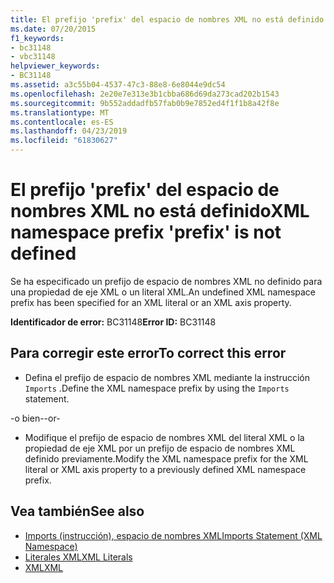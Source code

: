 ```yaml
---
title: El prefijo 'prefix' del espacio de nombres XML no está definido
ms.date: 07/20/2015
f1_keywords:
- bc31148
- vbc31148
helpviewer_keywords:
- BC31148
ms.assetid: a3c55b04-4537-47c3-88e8-6e8044e9dc54
ms.openlocfilehash: 2e20e7e313e3b1cbba686d69da273cad202b1543
ms.sourcegitcommit: 9b552addadfb57fab0b9e7852ed4f1f1b8a42f8e
ms.translationtype: MT
ms.contentlocale: es-ES
ms.lasthandoff: 04/23/2019
ms.locfileid: "61830627"
---
```

# <a name="xml-namespace-prefix-prefix-is-not-defined"></a><span data-ttu-id="6b091-102">El prefijo 'prefix' del espacio de nombres XML no está definido</span><span class="sxs-lookup"><span data-stu-id="6b091-102">XML namespace prefix 'prefix' is not defined</span></span>
<span data-ttu-id="6b091-103">Se ha especificado un prefijo de espacio de nombres XML no definido para una propiedad de eje XML o un literal XML.</span><span class="sxs-lookup"><span data-stu-id="6b091-103">An undefined XML namespace prefix has been specified for an XML literal or an XML axis property.</span></span>  
  
 <span data-ttu-id="6b091-104">**Identificador de error:** BC31148</span><span class="sxs-lookup"><span data-stu-id="6b091-104">**Error ID:** BC31148</span></span>  
  
## <a name="to-correct-this-error"></a><span data-ttu-id="6b091-105">Para corregir este error</span><span class="sxs-lookup"><span data-stu-id="6b091-105">To correct this error</span></span>  
  
-   <span data-ttu-id="6b091-106">Defina el prefijo de espacio de nombres XML mediante la instrucción `Imports` .</span><span class="sxs-lookup"><span data-stu-id="6b091-106">Define the XML namespace prefix by using the `Imports` statement.</span></span>  
  
 <span data-ttu-id="6b091-107">-o bien-</span><span class="sxs-lookup"><span data-stu-id="6b091-107">-or-</span></span>  
  
-   <span data-ttu-id="6b091-108">Modifique el prefijo de espacio de nombres XML del literal XML o la propiedad de eje XML por un prefijo de espacio de nombres XML definido previamente.</span><span class="sxs-lookup"><span data-stu-id="6b091-108">Modify the XML namespace prefix for the XML literal or XML axis property to a previously defined XML namespace prefix.</span></span>  
  
## <a name="see-also"></a><span data-ttu-id="6b091-109">Vea también</span><span class="sxs-lookup"><span data-stu-id="6b091-109">See also</span></span>

- [<span data-ttu-id="6b091-110">Imports (instrucción), espacio de nombres XML</span><span class="sxs-lookup"><span data-stu-id="6b091-110">Imports Statement (XML Namespace)</span></span>](../../visual-basic/language-reference/statements/imports-statement-xml-namespace.md)
- [<span data-ttu-id="6b091-111">Literales XML</span><span class="sxs-lookup"><span data-stu-id="6b091-111">XML Literals</span></span>](../../visual-basic/language-reference/xml-literals/index.md)
- [<span data-ttu-id="6b091-112">XML</span><span class="sxs-lookup"><span data-stu-id="6b091-112">XML</span></span>](../../visual-basic/programming-guide/language-features/xml/index.md)
